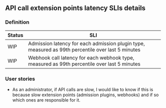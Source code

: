 ## API call extension points latency SLIs details

### Definition

| Status | SLI |
| --- | --- |
| WIP | Admission latency for each admission plugin type, measured as 99th percentile over last 5 minutes |
| WIP | Webhook call latency for each webhook type, measured as 99th percentile over last 5 minutes

### User stories
- As an administrator, if API calls are slow, I would like to know if this is
because slow extension points (admission plugins, webhooks) and if so which ones
are responsible for it.
